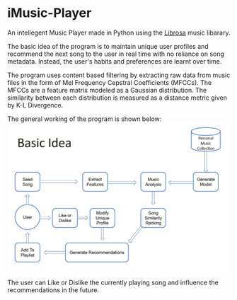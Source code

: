 # iMusic-Player
An intellegent Music Player made in Python using the <a href="http://librosa.github.io/librosa/">Librosa</a> music libarary.

The basic idea of the program is to maintain unique user profiles and recommend the next song to the user in real time with no reliance on song metadata. Instead, the user's habits and preferences are learnt over time.

The program uses content based filtering by extracting raw data from music files in the form of Mel Frequency Cepstral Coefficients (MFCCs). The MFCCs are a feature matrix modeled as a Gaussian distribution. The similarity between each distribution is measured as a distance metric given by K-L Divergence.

The general working of the program is shown below:
![alt=basic_idea_img](https://github.com/ad8454/iMusic-Player/blob/master/iMusicBasicIdea.JPG)

The user can Like or Dislike the currently playing song and influence the recommendations in the future.
